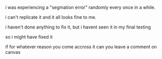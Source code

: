 i was experiencing a "segmation error" randomly every once in a while.

i can't replicate it and it all looks fine to me.

i haven't done anything to fix it, but i havent seen it in my final testing

so i might have fixed it

if for whatever reason you come accross it can you leave a comment on canvas
